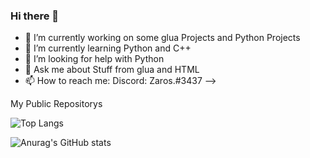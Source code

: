 ### Hi there 👋

- 🔭 I’m currently working on some glua Projects and Python Projects
- 🌱 I’m currently learning Python and C++
- 🤔 I’m looking for help with Python
- 💬 Ask me about Stuff from glua and HTML
- 📫 How to reach me: Discord: Zaros.#3437
-->

My Public Repositorys 

![Top Langs](https://github-readme-stats.vercel.app/api/top-langs/?username=sozialstunde&theme=tokyonight)

![Anurag's GitHub stats](https://github-readme-stats.vercel.app/api?username=sozialstunde&show_icons=true&theme=radical)
